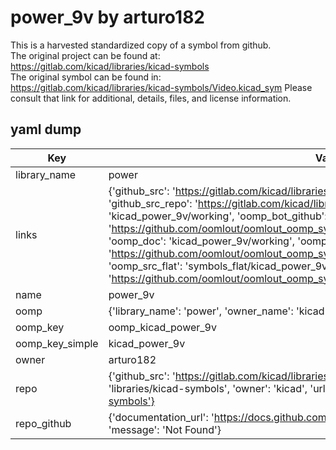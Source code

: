 # power_9v by arturo182  
This is a harvested standardized copy of a symbol from github.  
The original project can be found at:  
https://gitlab.com/kicad/libraries/kicad-symbols  
The original symbol can be found in:
https://gitlab.com/kicad/libraries/kicad-symbols/Video.kicad_sym
Please consult that link for additional, details, files, and license information.  
## yaml dump  
| Key | Value |  
| --- | --- |  
| library_name | power |  
| links | {'github_src': 'https://gitlab.com/kicad/libraries/kicad-symbols/Video.kicad_sym', 'github_src_repo': 'https://gitlab.com/kicad/libraries/kicad-symbols', 'oomp_bot': 'kicad_power_9v/working', 'oomp_bot_github': 'https://github.com/oomlout/oomlout_oomp_symbol_bot/tree/main/kicad_power_9v/working', 'oomp_doc': 'kicad_power_9v/working', 'oomp_doc_github': 'https://github.com/oomlout/oomlout_oomp_symbol_doc/tree/main/kicad_power_9v/working', 'oomp_src_flat': 'symbols_flat/kicad_power_9v/working', 'oomp_src_flat_github': 'https://github.com/oomlout/oomlout_oomp_symbol_src/tree/main/kicad_power_9v/working'} |  
| name | power_9v |  
| oomp | {'library_name': 'power', 'owner_name': 'kicad', 'symbol_name': 'power_9v'} |  
| oomp_key | oomp_kicad_power_9v |  
| oomp_key_simple | kicad_power_9v |  
| owner | arturo182 |  
| repo | {'github_src': 'https://gitlab.com/kicad/libraries/kicad-symbols/Video.kicad_sym', 'name': 'libraries/kicad-symbols', 'owner': 'kicad', 'url': 'https://gitlab.com/kicad/libraries/kicad-symbols'} |  
| repo_github | {'documentation_url': 'https://docs.github.com/rest/repos/repos#get-a-repository', 'message': 'Not Found'} |  

